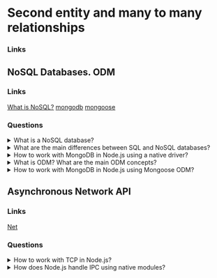 # Second entity and many to many relationships

### Links

## NoSQL Databases. ODM

### Links
[What is NoSQL?](https://aws.amazon.com/nosql/?nc1=h_ls)
[mongodb](https://www.npmjs.com/package/mongodb)
[mongoose](https://www.npmjs.com/package/mongoose)

### Questions

<details>
  <summary>What is a NoSQL database?</summary>

  NoSQL databases are a set of databases that don't use SQL. This concept combines a few types of databases as key-values, documents, graphs, memory.

  NoSQL databases have a great fit for many modern applications such as mobile, web, and gaming that require flexible, scalable, high-performance, and highly functional databases to provide great user experiences.

  Advantages:

  * Flexibility: NoSQL databases provide flexible data structures and enable faster and more iterative development.
  * Scalability: NoSQL databases generally have a design that allows scaling out by using distributed clusters.
  * High-performance: NoSQL databases have great optimization for reading/writing operation.
  * Highly functional: NoSQL databases provide high functionality and data types. Moreover, data models are more understandable because almost the same as the object model.

</details>

<details>
  <summary>What are the main differences between SQL and NoSQL databases?</summary>
  
  For defining differences between SQL and NoSQL databases, needs to compare them by a few points.

  Firstly, optimal workloads:

  Relational databases are designed for transactional and strongly consistent online transaction processing (OLTP) applications and are well for online analytical processing (OLAP).

  The design of NoSQL databases has optimization for many data access patterns that include low-latency applications. And the design of NoSQL search databases has optimizations for analytics over semi-structured data.

  Secondly, Data model:

  The relational model normalizes data into tables that are composed of rows and columns. A schema strictly defines the tables, rows, columns, indexes, relationships between tables, and other database elements. The database enforces the referential integrity in relationships between tables. 

  NoSQL databases provide data models such as key-value, document, and graph. They have optimization for performance and scale.
  Third, Performance:

  SQL databases. Performance is generally dependent on the disk subsystem. The optimization of queries, indexes, and table structure is often required to achieve peak performance.

  NoSQL databases. Performance is generally a function of the underlying hardware cluster size, network latency, and the calling application.

  Forth, Scale:

  Relational databases typically scale up by increasing the compute capabilities of the hardware or scale-out by adding replicas for read-only workloads.

  NoSQL databases usually are partitionable because access patterns can scale out by using distributed architecture to increase throughput that provides consistent performance at a near-boundless scale.

  Last one, APIs:

  Requests to store and retrieve data use queries that conform to a structured query language (SQL). These queries are parsed and executed by the relational database.

  Object-based APIs allow app developers to store and retrieve data structures. Partition keys let apps look up key-value pairs, column sets, or documents that contain serialized app objects and attributes.

</details>

<details>
  <summary>How to work with MongoDB in Node.js using a native driver?</summary>

  It is possible to install the package of the native driver into dependencies.

</details>

<details>
  <summary>What is ODM? What are the main ODM concepts?</summary>
  
  Object-document mapping is the same programming technique as ORM but works with documents into NoSQL databases.

</details>

<details>
  <summary>How to work with MongoDB in Node.js using Mongoose ODM?</summary>
  
  It is possible to install the package of the Mongoose into dependencies.

</details>

## Asynchronous Network API

### Links
[Net](https://nodejs.org/api/net.html)

### Questions

<details>
  <summary>How to work with TCP in Node.js?</summary>

  It is possible to use the Net package for working with TCP protocol.

  Create server: ```net.createServer(...)```

  Create connection: ```net.createConnection(...)```

</details>

<details>
  <summary>How does Node.js handle IPC using native modules?</summary>

  The same way as for TCP but instead of port and host params using a path.

</details>
